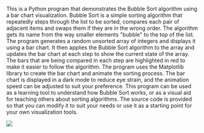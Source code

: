 This is a Python program that demonstrates the Bubble Sort algorithm using a bar chart visualization. Bubble Sort is a simple sorting algorithm that repeatedly steps through the list to be sorted, compares each pair of adjacent items and swaps them if they are in the wrong order. The algorithm gets its name from the way smaller elements "bubble" to the top of the list.  The program generates a random unsorted array of integers and displays it using a bar chart. It then applies the Bubble Sort algorithm to the array and updates the bar chart at each step to show the current state of the array. The bars that are being compared in each step are highlighted in red to make it easier to follow the algorithm.  The program uses the Matplotlib library to create the bar chart and animate the sorting process. The bar chart is displayed in a dark mode to reduce eye strain, and the animation speed can be adjusted to suit your preference.  This program can be used as a learning tool to understand how Bubble Sort works, or as a visual aid for teaching others about sorting algorithms. The source code is provided so that you can modify it to suit your needs or use it as a starting point for your own visualization tools.

![](hhttps://github.com/anirudhtulasi/DSA-Visual/blob/main/Images/ezgif-2-e4fb5b8a35.gif)
